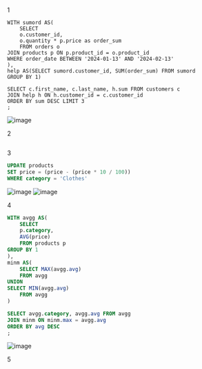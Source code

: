 1
```
WITH sumord AS(
	SELECT 
	o.customer_id, 
	o.quantity * p.price as order_sum
	FROM orders o
JOIN products p ON p.product_id = o.product_id
WHERE order_date BETWEEN '2024-01-13' AND '2024-02-13'
),
help AS(SELECT sumord.customer_id, SUM(order_sum) FROM sumord
GROUP BY 1)

SELECT c.first_name, c.last_name, h.sum FROM customers c
JOIN help h ON h.customer_id = c.customer_id 
ORDER BY sum DESC LIMIT 3
;
```
![image](https://github.com/TofuNorthLynX/sql/assets/112647131/12f5c554-39e2-400f-b289-116e7bd0d0bd)

2
```sql

```

3
```sql
UPDATE products 
SET price = (price - (price * 10 / 100))
WHERE category = 'Clothes'
```
![image](https://github.com/TofuNorthLynX/sql/assets/112647131/9eca08da-2e74-47ae-bede-af5f1a776984)
![image](https://github.com/TofuNorthLynX/sql/assets/112647131/4cdc2ec5-9392-47f5-8d9d-9bb8e143651d)

4
```sql
WITH avgg AS(
	SELECT 
	p.category, 
	AVG(price)
	FROM products p
GROUP BY 1
),
minm AS(
	SELECT MAX(avgg.avg) 
	FROM avgg
UNION
SELECT MIN(avgg.avg) 
	FROM avgg
)

SELECT avgg.category, avgg.avg FROM avgg
JOIN minm ON minm.max = avgg.avg
ORDER BY avg DESC
;
```
![image](https://github.com/TofuNorthLynX/sql/assets/112647131/b73f9023-9334-4347-93f8-7788e2d15b7e)

5
```sql

```
